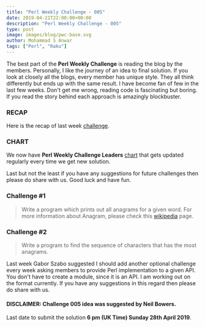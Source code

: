 ```yaml
---
title: "Perl Weekly Challenge - 005"
date: 2019-04-21T22:00:00+00:00
description: "Perl Weekly Challenge - 005"
type: post
image: images/blog/pwc-base.svg
author: Mohammad S Anwar
tags: ["Perl", "Raku"]
---
```

The best part of the **Perl Weekly Challenge** is reading the blog by the members. Personally, I like the journey of an idea to final solution. If you look at closely all the blogs, every member has unique style. They all think differently but ends up with the same result. I have become fan of few in the last few weeks. Don't get me wrong, reading code is fascinating but boring. If you read the story behind each approach is amazingly blockbuster.

### RECAP
Here is the recap of last week [challenge](/blog/recap-challenge-004).

### CHART
We now have **Perl Weekly Challenge Leaders** [chart](/chart) that gets updated regularly every time we get new solution.

Last but not the least if you have any suggestions for future challenges then please do share with us. Good luck and have fun.

### Challenge #1
> Write a program which prints out all anagrams for a given word. For more information about Anagram, please check this [wikipedia](https://en.wikipedia.org/wiki/Anagram) page.

### Challenge #2
> Write a program to find the sequence of characters that has the most anagrams.

Last week Gabor Szabo suggested I should add another optional challenge every week asking members to provide Perl implementation to a given API. You don't have to create a module, since it is an API. I am working out on the format currently. If you have any suggestions in this regard then please do share with us.

#### DISCLAIMER: Challenge 005 idea was suggested by Neil Bowers.

Last date to submit the solution **6 pm (UK Time) Sunday 28th April 2019**.
